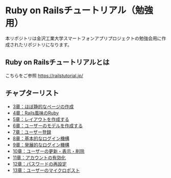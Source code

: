# Ruby on Railsチュートリアル（勉強用）
本リポジトリは金沢工業大学スマートフォンアプリプロジェクトの勉強会用に作成されたリポジトリになります。

## Ruby on Railsチュートリアルとは
こちらをご参照
https://railstutorial.jp/

## チャプターリスト
- [3章：ほぼ静的なページの作成](https://github.com/JinOketani/rails_tutorial/tree/chapter3)
- [4章：Rails風味のRuby](https://github.com/JinOketani/rails_tutorial/tree/chapter4)
- [5章：レイアウトを作成する](https://github.com/JinOketani/rails_tutorial/tree/chapter5)
- [6章：ユーザーのモデルを作成する](https://github.com/JinOketani/rails_tutorial/tree/chapter6)
- [7章：ユーザー登録](https://github.com/JinOketani/rails_tutorial/tree/chapter7)
- [8章：基本的なログイン機構](https://github.com/JinOketani/rails_tutorial/tree/chapter8)
- [9章：発展的なログイン機構](https://github.com/JinOketani/rails_tutorial/tree/chapter9)
- [10章：ユーザーの更新・表示・削除](https://github.com/JinOketani/rails_tutorial/tree/chapter10)
- [11章：アカウントの有効化](https://github.com/JinOketani/rails_tutorial/tree/chapter11)
- [12章：パスワードの再設定](https://github.com/JinOketani/rails_tutorial/tree/chapter12)
- [13章：ユーザーのマイクロポスト](https://github.com/JinOketani/rails_tutorial/tree/chapter13)